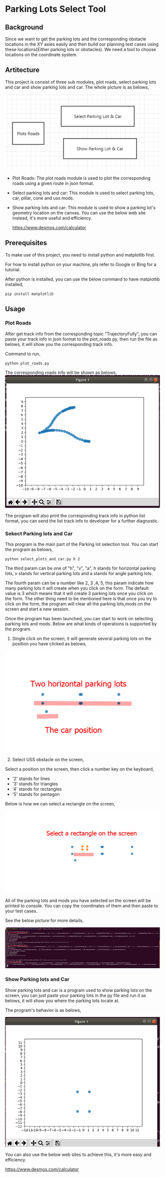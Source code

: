 # Parking Lots Select Tool
## Background 

Since we want to get the parking lots and the corresponding obstacle locations in the XY axies easily and then build our planning test cases using these locations(Either parking lots or obstacles). We need a tool to choose locations on the coordinate system.

## Artitecture

This project is consist of three sub modules, plot roads, select parking lots and car and show parking lots and car.
The whole picture is as belows,

![artitecture](./imgs/artitecture.png)

- Plot Roads: The plot roads module is used to plot the corresponding roads using a given route in json format.

- Select parking lots and car: This module is used to select parking lots, car, pillar, cone and uss mods.

- Show parking lots and car: This module is used to show a parking lot's geometry location on the canvas. You can use the below web site instead, it's more useful and efficiency.
  
  https://www.desmos.com/calculator


## Prerequisites

To make use of this project, you need to install python and matplotlib first.

For how to install python on your machine, pls refer to Google or Bing for a tutorial.

After python is installed, you can use the below command to have matplotlib installed,

```shell
pip install matplotlib
```

## Usage

### Plot Roads

After get  track info from  the corresponding topic "TrajectoryFully", you can paste your track info in json format to the plot_roads py, then run the file as belows, it will show you the corresponding track info.

Command to run,
```shell
python plot_roads.py
```

The corresponding roads info will be shown as belows,
![Plot roads](./imgs/plot_roads.png)

The program will also print the corresponding track info in python list format, you can send the list track info to developer for a further diagnostic.

### Sekect Parking lots and Car
This program is the main part of the Parking lot selection tool.
You can start the program as belows,
```shell
python select_plots_and_car.py h 2
```

The third param can be one of "h", "v", "a",  h stands for horizontal parking lots, v stands for vertical parking lots and a stands for angle parking lots.

The fourth param can be a number like 2, 3 ,4, 5, this param indicate how many parking lots it will create when you click on the form. The default value is 3 which means that it will create 3 parking lots once you click on the form. The other thing need to be mentioned here is that once you try to click on the form, the program will clear all the parking lots,mods on the screen and start a new session.

Once the program has been launched, you can start to work on selecting parking lots and mods. Below are what kinds of operations is supported by the program.

1. Single click on the screen, it will generate several parking lots on the position you have clicked as belows,

![Select Parking Lots](./imgs/select_parking_lots.png)


2. Select USS obstacle on the screen,
 
 Select a position on the screen, then click a number key on the keyboard,
 - '2' stands for lines
 - '3' stands for triangles
 - '4' stands for rectangles
 - '5' stands for pentagon

 Below is how we can select a rectangle on the screen,

![Select a rectangle](/imgs/select_rectangle.png)

All of the parking lots and mods you have selected on the screen will be printed to console. You can copy the coordinates of them and then paste to your test cases.

See the below picture for more details,

![Select APA Results](/imgs/select_apa_result.png)

### Show Parking lots and Car

Show parking lots and car is a program used to show parking lots on the screen, you can just paste your parking lots in the py file and run it as belows, it will show you where the parking lots locate at.

The program's behavior is as belows,

![Show Parking lots](/imgs/show_parking_lots.png)

You can also use the below web sites to achieve this, it's more easy and efficiency.

 https://www.desmos.com/calculator
